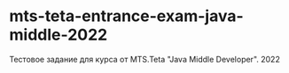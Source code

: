 # mts-teta-entrance-exam-java-middle-2022
Тестовое задание для курса от MTS.Teta "Java Middle Developer". 2022

